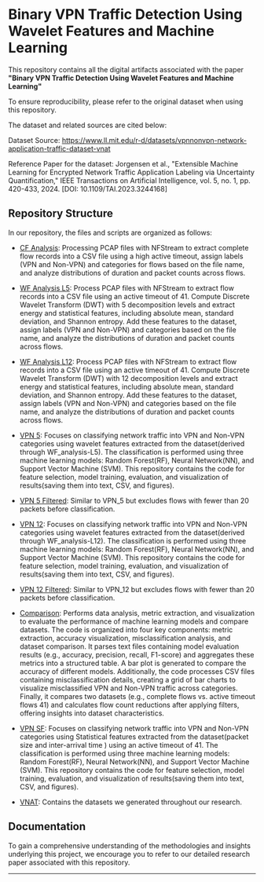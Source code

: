 # Binary VPN Traffic Detection Using Wavelet Features and Machine Learning

This repository contains all the digital artifacts associated with the paper **"Binary VPN Traffic Detection Using Wavelet Features and Machine Learning"** 

To ensure reproducibility, please refer to the original dataset when using this repository. 

The dataset and related sources are cited below:

Dataset Source: https://www.ll.mit.edu/r-d/datasets/vpnnonvpn-network-application-traffic-dataset-vnat

Reference Paper for the dataset: Jorgensen et al., "Extensible Machine Learning for Encrypted Network Traffic Application Labeling via Uncertainty Quantification," IEEE Transactions on Artificial Intelligence, vol. 5, no. 1, pp. 420-433, 2024. [DOI: 10.1109/TAI.2023.3244168]

## Repository Structure

In our repository, the files and scripts are organized as follows:
 - [CF Analysis](CF_analysis.ipynb): Processing PCAP files with NFStream to extract complete flow records into a CSV file using a high active timeout, assign labels (VPN and Non-VPN) and categories for flows based on the file name, and analyze distributions of duration and packet counts across flows.
 - [WF Analysis L5](WF_analysis-L5.ipynb): Process PCAP files with NFStream to extract flow records into a CSV file using an active timeout of 41. Compute Discrete Wavelet Transform (DWT) with 5 decomposition levels and extract energy and statistical features, including absolute mean, standard deviation, and Shannon entropy. Add these features to the dataset, assign labels (VPN and Non-VPN) and categories based on the file name, and analyze the distributions of duration and packet counts across flows.
 - [WF Analysis L12](WF_analysis-L12.ipynb): Process PCAP files with NFStream to extract flow records into a CSV file using an active timeout of 41. Compute Discrete Wavelet Transform (DWT) with 12 decomposition levels and extract energy and statistical features, including absolute mean, standard deviation, and Shannon entropy. Add these features to the dataset, assign labels (VPN and Non-VPN) and categories based on the file name, and analyze the distributions of duration and packet counts across flows.
 - [VPN 5](VPN_5.ipynb): Focuses on classifying network traffic into VPN and Non-VPN categories using wavelet features extracted from the dataset(derived through WF_analysis-L5). The classification is performed using three machine learning models: Random Forest(RF), Neural Network(NN), and Support Vector Machine (SVM). This repository contains the code for feature selection, model training, evaluation, and visualization of results(saving them into text, CSV, and figures).
 - [VPN 5 Filtered](VPN_5_filtered.ipynb): Similar to VPN_5 but excludes flows with fewer than 20 packets before classification.
 - [VPN 12](VPN_12.ipynb): Focuses on classifying network traffic into VPN and Non-VPN categories using wavelet features extracted from the dataset(derived through WF_analysis-L12). The classification is performed using three machine learning models: Random Forest(RF), Neural Network(NN), and Support Vector Machine (SVM). This repository contains the code for feature selection, model training, evaluation, and visualization of results(saving them into text, CSV, and figures).
 - [VPN 12 Filtered](VPN_12_filtered.ipynb): Similar to VPN_12 but excludes flows with fewer than 20 packets before classification.
 - [Comparison](Comparison.ipynb): Performs data analysis, metric extraction, and visualization to evaluate the performance of machine learning models and compare datasets. The code is organized into four key components: metric extraction, accuracy visualization, misclassification analysis, and dataset comparison. It parses text files containing model evaluation results (e.g., accuracy, precision, recall, F1-score) and aggregates these metrics into a structured table. A bar plot is generated to compare the accuracy of different models. Additionally, the code processes CSV files containing misclassification details, creating a grid of bar charts to visualize misclassified VPN and Non-VPN traffic across categories. Finally, it compares two datasets (e.g., complete flows vs. active timeout flows 41) and calculates flow count reductions after applying filters, offering insights into dataset characteristics. 
 - [VPN SF](VPN_SF.ipynb): Focuses on classifying network traffic into VPN and Non-VPN categories using Statistical features extracted from the dataset(packet size and inter-arrival time ) using an active timeout of 41. The classification is performed using three machine learning models: Random Forest(RF), Neural Network(NN), and Support Vector Machine (SVM). This repository contains the code for feature selection, model training, evaluation, and visualization of results(saving them into text, CSV, and figures).

 - [VNAT](VNAT): Contains the datasets we generated throughout our research.

## Documentation

To gain a comprehensive understanding of the methodologies and insights underlying this project, we encourage you to refer to our detailed research paper associated with this repository. 

---
